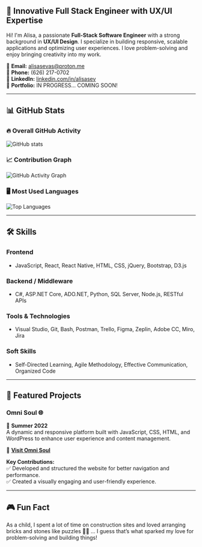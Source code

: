 ## 🚀 Innovative Full Stack Engineer with UX/UI Expertise

Hi! I'm Alisa, a passionate **Full-Stack Software Engineer** with a strong background in **UX/UI Design**. I specialize in building responsive, scalable applications and optimizing user experiences. I love problem-solving and enjoy bringing creativity into my work.  

📧 **Email:** [alisasevas@proton.me](mailto:alisasevas@proton.me)  
📱 **Phone:** (626) 217-0702  
🔗 **LinkedIn:** [linkedin.com/in/alisasev](https://www.linkedin.com/in/alisasev)  
📄 **Portfolio:** IN PROGRESS... COMING SOON!

---

## 📊 GitHub Stats  

### **🔥 Overall GitHub Activity**
![GitHub stats](https://github-readme-stats.vercel.app/api?username=alisasev&show_icons=true&theme=tokyonight)

### **📈 Contribution Graph**
![GitHub Activity Graph](https://github-readme-activity-graph.vercel.app/graph?username=alisasev&theme=react-dark)

### **🖥️ Most Used Languages**
![Top Languages](https://github-readme-stats.vercel.app/api/top-langs/?username=alisasev&layout=compact&theme=radical)

---

## 🛠 Skills  

### **Frontend**
- JavaScript, React, React Native, HTML, CSS, jQuery, Bootstrap, D3.js  

### **Backend / Middleware**
- C#, ASP.NET Core, ADO.NET, Python, SQL Server, Node.js, RESTful APIs  

### **Tools & Technologies**
- Visual Studio, Git, Bash, Postman, Trello, Figma, Zeplin, Adobe CC, Miro, Jira  

### **Soft Skills**
- Self-Directed Learning, Agile Methodology, Effective Communication, Organized Code  

---

## 🚀 Featured Projects  

### **Omni Soul 🌐**
📅 **Summer 2022**  
A dynamic and responsive platform built with JavaScript, CSS, HTML, and WordPress to enhance user experience and content management.  

🔗 **[Visit Omni Soul](https://www.omnisoul.co/)**  

**Key Contributions:**  
✅ Developed and structured the website for better navigation and performance.  
✅ Created a visually engaging and user-friendly experience.  

---

## 🎮 Fun Fact  
As a child, I spent a lot of time on construction sites and loved arranging bricks and stones like puzzles 🧱🧩 ... I guess that’s what sparked my love for problem-solving and building things! 



